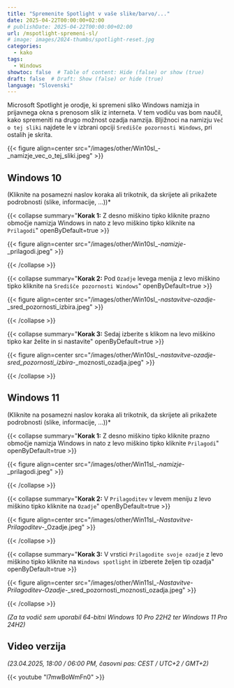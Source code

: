 ```yaml
---
title: "Spremenite Spotlight v vaše slike/barvo/..."
date: 2025-04-22T00:00:00+02:00
# publishDate: 2025-04-22T00:00:00+02:00
url: /mspotlight-spremeni-sl/
# image: images/2024-thumbs/spotlight-reset.jpg
categories: 
  - kako
tags: 
  - Windows
showtoc: false  # Table of content: Hide (false) or show (true)
draft: false  # Draft: Show (false) or hide (true)
language: "Slovenski"
---
```


Microsoft Spotlight je orodje, ki spremeni sliko Windows namizja in prijavnega okna s prenosom slik iz interneta. V tem vodiču vas bom naučil, kako spremeniti na drugo možnost ozadja namzija. Bljižnoci na namizju `Več o tej sliki` najdete le v izbrani opciji `Središče pozornosti Windows`, pri ostalih je skrita.

{{< figure align=center src="/images/other/Win10sl_-_namizje_vec_o_tej_sliki.jpeg" >}}

## Windows 10

(Kliknite na posamezni naslov koraka ali trikotnik, da skrijete ali prikažete podrobnosti (slike, informacije, ...))*

{{< collapse summary="**Korak 1:** Z desno miškino tipko kliknite prazno območje namizja Windows in nato z levo miškino tipko kliknite na `Prilagodi`" openByDefault=true >}}

  {{< figure align=center src="/images/other/Win10sl_-_namizje_-_prilagodi.jpeg" >}}

{{< /collapse >}}

{{< collapse summary="**Korak 2:** Pod `Ozadje` levega menija z levo miškino tipko kliknite na `Središče pozornosti Windows`" openByDefault=true >}}

  {{< figure align=center src="/images/other/Win10sl_-_nastavitve_-_ozadje_-_sred_pozornosti_izbira.jpeg" >}}

{{< /collapse >}}

{{< collapse summary="**Korak 3:** Sedaj izberite s klikom na levo miškino tipko kar želite in si nastavite" openByDefault=true >}}

  {{< figure align=center src="/images/other/Win10sl_-_nastavitve_-_ozadje_-_sred_pozornosti_izbira_-_moznosti_ozadja.jpeg" >}}

{{< /collapse >}}

## Windows 11

(Kliknite na posamezni naslov koraka ali trikotnik, da skrijete ali prikažete podrobnosti (slike, informacije, ...))*

{{< collapse summary="**Korak 1:** Z desno miškino tipko kliknite prazno območje namizja Windows in nato z levo miškino tipko kliknite `Prilagodi`" openByDefault=true >}}

  {{< figure align=center src="/images/other/Win11sl_-_namizje_-_prilagodi.jpeg" >}}

{{< /collapse >}}

{{< collapse summary="**Korak 2:** V `Prilagoditev` v levem meniju z levo miškino tipko kliknite na `Ozadje`" openByDefault=true >}}

  {{< figure align=center src="/images/other/Win11sl_-_Nastavitve_-_Prilagoditev_-_Ozadje.jpeg" >}}

{{< /collapse >}}

{{< collapse summary="**Korak 3:** V vrstici `Prilagodite svoje ozadje` z levo miškino tipko kliknite na `Windows spotlight` in izberete željen tip ozadja" openByDefault=true >}}

  {{< figure align=center src="/images/other/Win11sl_-_Nastavitve_-_Prilagoditev_-_Ozadje_-_sred_pozornosti_moznosti_ozadja.jpeg" >}}

{{< /collapse >}}

*(Za ta vodič sem uporabil 64-bitni Windows 10 Pro 22H2 ter Windows 11 Pro 24H2)*

## Video verzija

*(23.04.2025, 18:00 / 06:00 PM, časovni pas: CEST / UTC+2 / GMT+2)*

{{< youtube "l7mwBoWmFn0" >}}